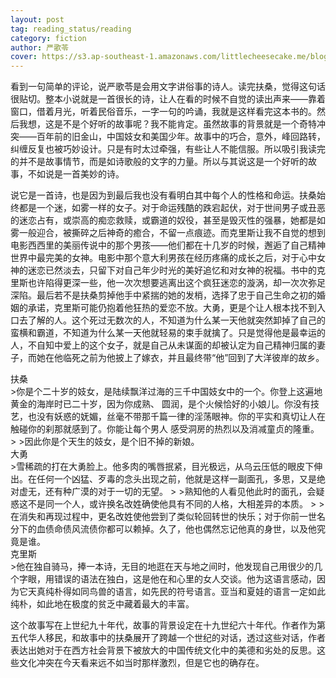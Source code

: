 ```yaml
---
layout: post
tag: reading_status/reading
category: fiction
author: 严歌苓
cover: https://s3.ap-southeast-1.amazonaws.com/littlecheesecake.me/blog-post/books/扶桑.jpg
---
```


看到一句简单的评论，说严歌苓是会用文字讲俗事的诗人。读完扶桑，觉得这句话很贴切。整本小说就是一首很长的诗，让人在看的时候不自觉的读出声来——靠着窗口，借着月光，听着民俗音乐，一字一句的吟诵，我就是这样看完这本书的。然后我想，这是不是个好听的故事呢？我不能肯定。虽然故事的背景就是一个奇特冲突——百年前的旧金山，中国妓女和美国少年。故事中的巧合，意外，峰回路转，纠缠反复也被巧妙设计。只是有时太过牵强，有些让人不能信服。所以吸引我读完的并不是故事情节，而是如诗歌般的文字的力量。所以与其说这是一个好听的故事，不如说是一首美妙的诗。

说它是一首诗，也是因为到最后我也没有看明白其中每个人的性格和命运。扶桑始终都是一个迷，如雾一样的女子。对于命运残酷的跌宕起伏，对于世间男子或丑恶的迷恋占有，或崇高的痴恋救赎，或霸道的奴役，甚至是毁灭性的强暴，她都是如雾一般迎合，被撕碎之后神奇的癒合，不留一点痕迹。而克里斯让我不自觉的想到电影西西里的美丽传说中的那个男孩——他们都在十几岁的时候，邂逅了自己精神世界中最完美的女神。电影中那个意大利男孩在经历疼痛的成长之后，对于心中女神的迷恋已然淡去，只留下对自己年少时光的美好追忆和对女神的祝福。书中的克里斯也许陷得更深一些，他一次次想要逃离出这个疯狂迷恋的漩涡，却一次次弥足深陷。最后若不是扶桑剪掉他手中紧揣的她的发梢，选择了忠于自己生命之初的婚姻的承诺，克里斯可能仍抱着他狂热的爱恋不放。大勇，更是个让人根本找不到入口去了解的人。这个死过无数次的人，不知道为什么某一天他就突然卸掉了自己的蛮横和霸道，不知道为什么某一天他就轻易的束手就擒了。只是觉得他是最幸运的人，不自知中爱上的这个女子，就是自己从未谋面的却被认定为自己精神归属的妻子，而她在他临死之前为他披上了嫁衣，并且最终带“他”回到了大洋彼岸的故乡。

<figcaption class="reading-notes">
扶桑
</figcaption>
>你是个二十岁的妓女，是陆续飘洋过海的三千中国妓女中的一个。你登上这遍地黄金的海岸时已二十岁，因为你成熟、 圆润，是个火候恰好的小娘儿。你没有技艺，也没有妖惑的妩媚，丝毫不带那千篇一律的淫荡眼神。你的平实和真切让人在触碰你的刹那就感到了。你能让每个男人 感受洞房的热烈以及消减童贞的隆重。
>
>因此你是个天生的妓女，是个旧不掉的新娘。

<figcaption class="reading-notes">
大勇
</figcaption>
>雪稀疏的打在大勇脸上。他多肉的嘴唇抿紧，目光极远，从乌云压低的眼皮下伸出。在任何一个凶猛、歹毒的念头出现之前，他就是这样一副面孔，多思，又是绝对虚无，还有种广漠的对于一切的无望。
>
>熟知他的人看见他此时的面孔，会疑惑这不是同一个人，或许换名改姓确使他具有不同的人格，大相差异的本质。
>
>在消失和再现过程中，更名改姓使他尝到了类似轮回转世的快乐；对于你前一世名分下的血债命债风流债你都可以赖掉。久了，他也偶然忘记他真的身世，以及他究竟是谁。

<figcaption class="reading-notes">
克里斯
</figcaption>
>他在独自骑马，捧一本诗，无目的地逛在天与地之间时，他发现自己用很少的几个字眼，用错误的语法在独白，这是他在和心里的女人交谈。他为这语言感动，因为它天真纯朴得如同鸟兽的语言，如先民的符号语言。亚当和夏娃的语言一定如此纯朴，如此地在极度的贫乏中藏着最大的丰富。


这个故事写在上世纪九十年代，故事的背景设定在十九世纪六十年代。作者作为第五代华人移民，和故事中的扶桑展开了跨越一个世纪的对话，透过这些对话，作者表达出她对于在西方社会背景下被放大的中国传统文化中的美德和劣处的反思。这些文化冲突在今天看来远不如当时那样激烈，但是它也的确存在。